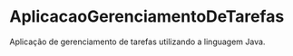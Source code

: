 # AplicacaoGerenciamentoDeTarefas
Aplicação de gerenciamento de tarefas utilizando a linguagem Java.
